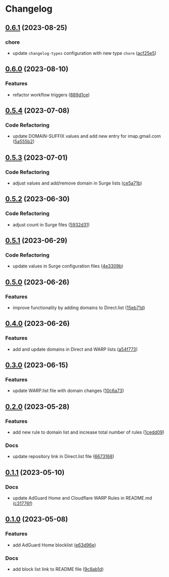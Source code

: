 # Changelog

## [0.6.1](https://github.com/cloverdefa/Rule-Sets/compare/v0.6.0...v0.6.1) (2023-08-25)


### chore

* update `changelog-types` configuration with new type `chore` ([acf25e5](https://github.com/cloverdefa/Rule-Sets/commit/acf25e5cc40880e3c9b53bbd178cc257c4144aef))

## [0.6.0](https://github.com/cloverdefa/Rule-Sets/compare/v0.5.4...v0.6.0) (2023-08-10)


### Features

* refactor workflow triggers ([889d1ce](https://github.com/cloverdefa/Rule-Sets/commit/889d1ce360e1834dc322b4e8cb59a736fb8f47f5))

## [0.5.4](https://github.com/cloverdefa/Rule-Sets/compare/v0.5.3...v0.5.4) (2023-07-08)


### Code Refactoring

* update DOMAIN-SUFFIX values and add new entry for imap.gmail.com ([5a555b2](https://github.com/cloverdefa/Rule-Sets/commit/5a555b2383318be54e8df08c6ffbc8c0d84a44f0))

## [0.5.3](https://github.com/cloverdefa/Rule-Sets/compare/v0.5.2...v0.5.3) (2023-07-01)


### Code Refactoring

* adjust values and add/remove domain in Surge lists ([ce5a71b](https://github.com/cloverdefa/Rule-Sets/commit/ce5a71b02065adfdda119dcd50c2d58461c1c469))

## [0.5.2](https://github.com/cloverdefa/Rule-Sets/compare/v0.5.1...v0.5.2) (2023-06-30)


### Code Refactoring

* adjust count in Surge files ([5932d31](https://github.com/cloverdefa/Rule-Sets/commit/5932d316a33604dd4c95a4fd84c08c8f27243cf0))

## [0.5.1](https://github.com/cloverdefa/Rule-Sets/compare/v0.5.0...v0.5.1) (2023-06-29)


### Code Refactoring

* update values in Surge configuration files ([4e3309b](https://github.com/cloverdefa/Rule-Sets/commit/4e3309b7cdb1f26ffc110bf55b4039194ded880e))

## [0.5.0](https://github.com/cloverdefa/Rule-Sets/compare/v0.4.0...v0.5.0) (2023-06-26)


### Features

* improve functionality by adding domains to Direct.list ([15eb71d](https://github.com/cloverdefa/Rule-Sets/commit/15eb71db23051502c159a087468592834d705683))

## [0.4.0](https://github.com/cloverdefa/Rule-Sets/compare/v0.3.0...v0.4.0) (2023-06-26)


### Features

* add and update domains in Direct and WARP lists ([a54f773](https://github.com/cloverdefa/Rule-Sets/commit/a54f773f07bc3192d052a826f82eff904bfe94ed))

## [0.3.0](https://github.com/cloverdefa/Rule-Sets/compare/v0.2.0...v0.3.0) (2023-06-15)


### Features

* update WARP.list file with domain changes ([10c6a73](https://github.com/cloverdefa/Rule-Sets/commit/10c6a73cafb5f2f4f9a8680e4037e8e8b90475ba))

## [0.2.0](https://github.com/cloverdefa/Rule-Sets/compare/v0.1.1...v0.2.0) (2023-05-28)


### Features

* add new rule to domain list and increase total number of rules ([1cedd09](https://github.com/cloverdefa/Rule-Sets/commit/1cedd090464370f0ac914a517dfe255f7b182d59))


### Docs

* update repository link in Direct.list file ([6673168](https://github.com/cloverdefa/Rule-Sets/commit/66731682d348202321f4b828b43b5801bdcff080))

## [0.1.1](https://github.com/cloverdefa/Rule-Sets/compare/v0.1.0...v0.1.1) (2023-05-10)


### Docs

* update AdGuard Home and Cloudflare WARP Rules in README.md ([c31776f](https://github.com/cloverdefa/Rule-Sets/commit/c31776f6a9cfadba0c29549b202f0fd747bccf12))

## [0.1.0](https://github.com/cloverdefa/Rule-Sets/compare/0.0.3...v0.1.0) (2023-05-08)


### Features

* add AdGuard Home blocklist ([e63d96e](https://github.com/cloverdefa/Rule-Sets/commit/e63d96ea91844374b03e9081068eebf1158196ce))


### Docs

* add block list link to README file ([9c8ab1d](https://github.com/cloverdefa/Rule-Sets/commit/9c8ab1d7c0656e5d8187653cd35e31710e32a90b))
